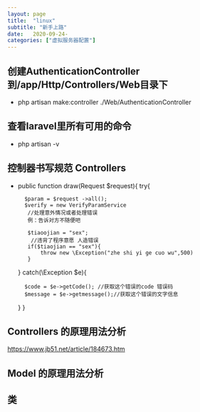 ```yaml
---
layout: page
title:  "linux"
subtitle: "新手上路"
date:   2020-09-24-
categories: ["虚拟服务器配置"]
---
```



## 创建AuthenticationController到/app/Http/Controllers/Web目录下
- php artisan make:controller ./Web/AuthenticationController

## 查看laravel里所有可用的命令
- php artisan -v

## 控制器书写规范 Controllers
- public function draw(Request $request){
    try{

        $param = $request ->all();
        $verify = new VerifyParamService
         //处理意外情况或者处理错误
         例：告诉对方不随便吧

         $tiaoojian = "sex";
          //违背了程序意愿 人造错误
         if($tiaojian == "sex"){
             throw new \Exception("zhe shi yi ge cuo wu",500)
         }
    }
    catch(\Exception $e){

        $code = $e->getCode(); //获取这个错误的code 错误码
        $message = $e->getmessage();//获取这个错误的文字信息


    }
}


## Controllers 的原理用法分析
https://www.jb51.net/article/184673.htm

## Model 的原理用法分析


## 类 



